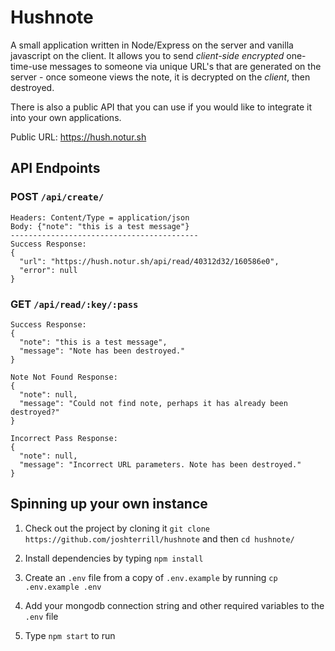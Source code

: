 # Hushnote

A small application written in Node/Express on the server and vanilla javascript on the client. It allows you to send *client-side encrypted* one-time-use messages to someone via unique URL's that are generated on the server - once someone views the note, it is decrypted on the *client*, then destroyed.

There is also a public API that you can use if you would like to integrate it into your own applications.

Public URL: https://hush.notur.sh

## API Endpoints

### POST `/api/create/`

```
Headers: Content/Type = application/json
Body: {"note": "this is a test message"}
------------------------------------------
Success Response:
{
  "url": "https://hush.notur.sh/api/read/40312d32/160586e0",
  "error": null
}
```

### GET `/api/read/:key/:pass`

```
Success Response:
{
  "note": "this is a test message",
  "message": "Note has been destroyed."
}

Note Not Found Response:
{
  "note": null,
  "message": "Could not find note, perhaps it has already been destroyed?"
}

Incorrect Pass Response:
{
  "note": null,
  "message": "Incorrect URL parameters. Note has been destroyed."
}
```

## Spinning up your own instance

1. Check out the project by cloning it `git clone https://github.com/joshterrill/hushnote` and then `cd hushnote/`

2. Install dependencies by typing `npm install`

3. Create an `.env` file from a copy of `.env.example` by running `cp .env.example .env`

4. Add your mongodb connection string and other required variables to the `.env` file

5. Type `npm start` to run
